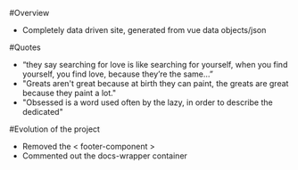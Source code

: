 #Overview
  * Completely data driven site, generated from vue data objects/json



#Quotes
  * “they say searching for love is like searching for yourself, when you find yourself, you find love, because they’re the same…”
  * "Greats aren't great because at birth they can paint, the greats are great because they paint a lot."
  * "Obsessed is a word used often by the lazy, in order to describe the dedicated"

#Evolution of the project
  * Removed the < footer-component  >
  * Commented out the docs-wrapper container
